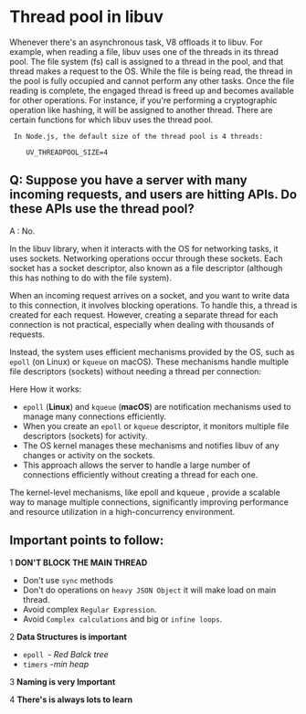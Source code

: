 # Thread pool in libuv

Whenever there's an asynchronous task, V8 offloads it to libuv. For example, when reading a file, libuv uses one of the threads in its thread pool. The file system (fs) call is assigned to a thread in the pool, and that thread makes a request to the OS. While the file is being read, the thread in the pool is fully occupied and cannot perform any other tasks. Once the file reading is complete, the engaged thread is freed up and becomes available for other operations. For instance, if you're performing a cryptographic operation like hashing, it will be assigned to another thread. There are certain functions for which libuv uses the thread pool.

` In Node.js, the default size of the thread pool is 4 threads:`
```
    UV_THREADPOOL_SIZE=4
```

## Q: Suppose you have a server with many incoming requests, and users are hitting APIs. Do these APIs use the thread pool?
 A : No.

 In the libuv library, when it interacts with the OS for networking tasks, it uses sockets. Networking operations occur through these sockets. Each socket has a socket descriptor, also known as a file descriptor (although this has nothing to do with the file system). 
 
 When an incoming request arrives on a socket, and you want to write data to this connection, it involves blocking operations. To handle this, a thread is created for each request. However, creating a separate thread for each connection is not practical, especially when dealing with thousands of requests.
 
  Instead, the system uses efficient mechanisms provided by the OS, such as `epoll` (on Linux) or `kqueue` on macOS. These mechanisms handle multiple file descriptors (sockets) without needing a thread per connection:

  Here How it works:
  - `epoll` (**Linux**) and `kqueue` (**macOS**) are notification mechanisms used to manage many connections efficiently.
  -  When you create an `epoll` or `kqueue` descriptor, it monitors multiple file descriptors (sockets) for activity.
  -  The OS kernel manages these mechanisms and notifies libuv of any changes or activity on the sockets.
  -  This approach allows the server to handle a large number of connections efficiently without creating a thread for each one.

  The kernel-level mechanisms, like epoll and kqueue , provide a scalable way to manage multiple connections, significantly improving performance and resource utilization in a high-concurrency environment.

## Important points to follow:

 1 **DON'T BLOCK THE MAIN THREAD**
 - Don't use `sync` methods
 - Don't do operations on `heavy JSON Object` it will make load on main thread.
 - Avoid complex `Regular Expression`.
 - Avoid `Complex calculations` and big or `infine loops`.

 2 **Data Structures is important**
 - `epoll `- *Red Balck tree*
 - `timers` -*min heap*

 3 **Naming is very Important**

 4 **There's is always lots to learn**




